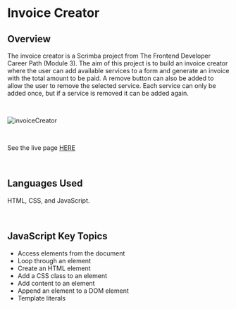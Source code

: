 # Invoice Creator

## Overview
The invoice creator is a Scrimba project from The Frontend Developer Career Path (Module 3).
The aim of this project is to build an invoice creator where the user can add available services to a form and generate an invoice with the total amount to be paid. A remove button can also be added to allow the user to remove the selected service. Each service can only be added once, but if a service is removed it can be added again.

&nbsp;

![invoiceCreator](https://user-images.githubusercontent.com/32905852/165929342-450fbc5c-f0e1-4aeb-ad53-76e08461fd79.gif)

&nbsp;

See the live page [HERE](https://gen-invoice.netlify.app/)

&nbsp;

## Languages Used
HTML, CSS, and JavaScript.

&nbsp;

## JavaScript Key Topics

* Access elements from the document
* Loop through an element
* Create an HTML element
* Add a CSS class to an element
* Add content to an element
* Append an element to a DOM element
* Template literals
